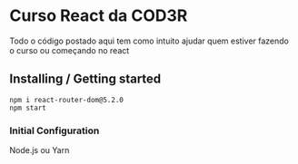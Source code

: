 # Curso React da COD3R

Todo o código postado aqui tem como intuito ajudar quem estiver fazendo o curso ou começando no react

## Installing / Getting started

```shell
npm i react-router-dom@5.2.0
npm start
```
### Initial Configuration

Node.js ou Yarn
